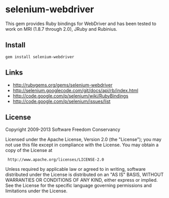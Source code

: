 # selenium-webdriver

This gem provides Ruby bindings for WebDriver and has been tested to work on MRI (1.8.7 through 2.0), JRuby and Rubinius.

## Install

    gem install selenium-webdriver

## Links

* http://rubygems.org/gems/selenium-webdriver
* http://selenium.googlecode.com/git/docs/api/rb/index.html
* http://code.google.com/p/selenium/wiki/RubyBindings
* http://code.google.com/p/selenium/issues/list

## License

Copyright 2009-2013 Software Freedom Conservancy

Licensed under the Apache License, Version 2.0 (the "License");
you may not use this file except in compliance with the License.
You may obtain a copy of the License at

     http://www.apache.org/licenses/LICENSE-2.0

Unless required by applicable law or agreed to in writing, software
distributed under the License is distributed on an "AS IS" BASIS,
WITHOUT WARRANTIES OR CONDITIONS OF ANY KIND, either express or implied.
See the License for the specific language governing permissions and
limitations under the License.

